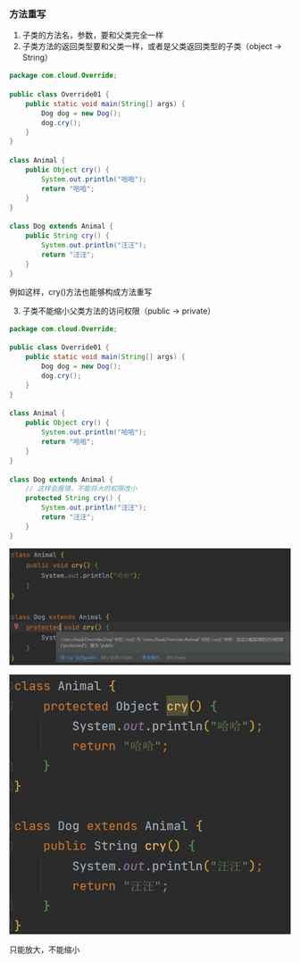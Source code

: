 ### 方法重写

1. 子类的方法名，参数，要和父类完全一样
2. 子类方法的返回类型要和父类一样，或者是父类返回类型的子类（object → String）

```java
package com.cloud.Override;

public class Override01 {
    public static void main(String[] args) {
        Dog dog = new Dog();
        dog.cry();
    }
}

class Animal {
    public Object cry() {
        System.out.println("哈哈");
        return "哈哈";
    }
}

class Dog extends Animal {
    public String cry() {
        System.out.println("汪汪");
        return "汪汪";
    }
}
```

例如这样，cry()方法也能够构成方法重写



3. 子类不能缩小父类方法的访问权限（public → private）

```java
package com.cloud.Override;

public class Override01 {
    public static void main(String[] args) {
        Dog dog = new Dog();
        dog.cry();
    }
}

class Animal {
    public Object cry() {
        System.out.println("哈哈");
        return "哈哈";
    }
}

class Dog extends Animal {
    // 这样会报错，不能将大的权限改小
    protected String cry() {
        System.out.println("汪汪");
        return "汪汪";
    }
}
```

![image-20220708013610225](image/12.%E9%87%8D%E5%86%99/image-20220708013610225.png)

![image-20220708014023306](image/12.%E9%87%8D%E5%86%99/image-20220708014023306.png)

只能放大，不能缩小


